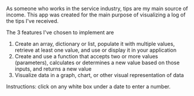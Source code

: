As someone who works in the service industry, tips are my main source of income. This app was created for the main purpose of visualizing a log of the tips I've received. 

The 3 features I've chosen to implement are 
  1) Create an array, dictionary or list, populate it with multiple values, retrieve at least one value, and use or display it in your application
  2) Create and use a function that accepts two or more values (parameters), calculates or determines a new value based on those inputs, and returns a new value
  3) Visualize data in a graph, chart, or other visual representation of data

Instructions: click on any white box under a date to enter a number.
